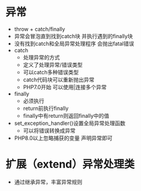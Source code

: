 # 异常
*  throw  + catch/finally
* 异常会冒泡直到找到catch块 并执行遇到的finally块
* 没有找到catch和全局异常处理程序 会抛出fatal错误
* catch
    * 处理异常的方式
    * 定义了处理异常/错误类型
    * 可以catch多种错误类型
    * catch代码块可以重新抛出异常
    * PHP7.0开始 可以使用|连接多个异常
* finally
    * 必须执行
    * return前执行finally
    * finally中有return则返回finally中的值
*  set_exception_handler()设置全局异常处理函数
    *  可以将错误转换成异常
* PHP8.0以上忽略捕获的变量 声明异常即可

# 扩展（extend）异常处理类
* 通过继承异常，丰富异常规则
